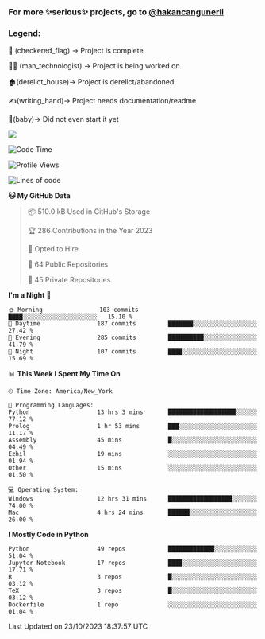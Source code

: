 ### For more ✨serious✨ projects, go to [@hakancangunerli](https://github.com/hakancangunerli)


### Legend:


🏁 (checkered_flag) -> Project is complete

👨‍💻 (man_technologist)   -> Project is being worked on

🏚️(derelict_house)-> Project is derelict/abandoned

✍️(writing_hand)-> Project needs documentation/readme

👶(baby)-> Did not even start it yet

![](https://github-readme-stats.vercel.app/api/top-langs/?username=hakancangunerli&layout=compact&hide=tex,html,shell,CSS,Ruby,Makefile,EmberScript,MATLAB,C&langs_count=6&exclude_repo=2015-csharp,gt_code,gsu_code,uga_code,uga_robotics)

<!--START_SECTION:waka-->
![Code Time](http://img.shields.io/badge/Code%20Time-566%20hrs%2012%20mins-blue)

![Profile Views](http://img.shields.io/badge/Profile%20Views-1-blue)

![Lines of code](https://img.shields.io/badge/From%20Hello%20World%20I%27ve%20Written-3.1%20million%20lines%20of%20code-blue)

**🐱 My GitHub Data** 

> 📦 510.0 kB Used in GitHub's Storage 
 > 
> 🏆 286 Contributions in the Year 2023
 > 
> 💼 Opted to Hire
 > 
> 📜 64 Public Repositories 
 > 
> 🔑 45 Private Repositories 
 > 
**I'm a Night 🦉** 

```text
🌞 Morning                103 commits         ████░░░░░░░░░░░░░░░░░░░░░   15.10 % 
🌆 Daytime                187 commits         ███████░░░░░░░░░░░░░░░░░░   27.42 % 
🌃 Evening                285 commits         ██████████░░░░░░░░░░░░░░░   41.79 % 
🌙 Night                  107 commits         ████░░░░░░░░░░░░░░░░░░░░░   15.69 % 
```


📊 **This Week I Spent My Time On** 

```text
🕑︎ Time Zone: America/New_York

💬 Programming Languages: 
Python                   13 hrs 3 mins       ███████████████████░░░░░░   77.12 % 
Prolog                   1 hr 53 mins        ███░░░░░░░░░░░░░░░░░░░░░░   11.17 % 
Assembly                 45 mins             █░░░░░░░░░░░░░░░░░░░░░░░░   04.49 % 
Ezhil                    19 mins             ░░░░░░░░░░░░░░░░░░░░░░░░░   01.94 % 
Other                    15 mins             ░░░░░░░░░░░░░░░░░░░░░░░░░   01.50 % 

💻 Operating System: 
Windows                  12 hrs 31 mins      ██████████████████░░░░░░░   74.00 % 
Mac                      4 hrs 24 mins       ██████░░░░░░░░░░░░░░░░░░░   26.00 % 
```

**I Mostly Code in Python** 

```text
Python                   49 repos            █████████████░░░░░░░░░░░░   51.04 % 
Jupyter Notebook         17 repos            ████░░░░░░░░░░░░░░░░░░░░░   17.71 % 
R                        3 repos             █░░░░░░░░░░░░░░░░░░░░░░░░   03.12 % 
TeX                      3 repos             █░░░░░░░░░░░░░░░░░░░░░░░░   03.12 % 
Dockerfile               1 repo              ░░░░░░░░░░░░░░░░░░░░░░░░░   01.04 % 
```




 Last Updated on 23/10/2023 18:37:57 UTC
<!--END_SECTION:waka-->


